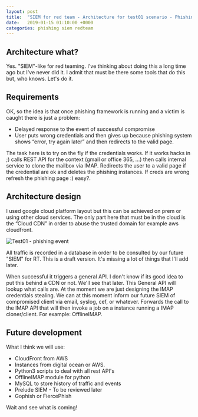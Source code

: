 ```yaml
---
layout: post
title:  "SIEM for red team - Architecture for test01 scenario - Phishing event"
date:   2019-01-15 01:10:00 +0000
categories: phishing siem redteam
---
```

## Architecture what?
Yes. "SIEM"-like for red teaming. I've thinking about doing this a long time ago but I've never did it.
I admit that must be there some tools that do this but, who knows. Let's do it.


## Requirements
OK, so the idea is that once phishing framework is running and a victim is caught there is just a problem:
* Delayed response to the event of successful compromise
* User puts wrong credentials and then gives up because phishing system shows “error, try again later” and then redirects to the valid page.


The task here is to try on the fly if the credentials works. If it works hacks in ;) calls REST API for the context (gmail or office 365, ...) then calls internal service to clone the mailbox via IMAP. Redirects the user to a valid page if the credential are ok and deletes the phishing instances. If creds are wrong refresh the phishing page :) easy?.






## Architecture design
I used google cloud platform layout but this can be achieved on prem or using other cloud services. The only part here that must be in the cloud is the “Cloud CDN” in order to abuse the trusted domain for example aws cloudfront.


![Test01 - phishing event](/images/post01/SIEM_for_RT_-_Test01_scenario.png)


All traffic is recorded in a database in order to be consulted by our future "SIEM" for RT. This is a draft version. It's missing a lot of things that I'll add later.


When successful it triggers a general API. I don't know if its good idea to put this behind a CDN or not. We'll see that later.
This General API will lookup what calls are. At the moment we are just designing the IMAP credentials stealing. We can at this moment inform our future SIEM of compromised client via email, syslog, cef, or whatever. Forwards the call to the IMAP API that will then invoke a job on a instance running a IMAP cloner/client. For example: OfflineIMAP.


## Future development
What I think we will use:
* CloudFront from AWS
* Instances from digital ocean or AWS.
* Python3 scripts to deal with all rest API's
* OfflineIMAP module for python
* MySQL to store history of traffic and events
* Prelude SIEM - To be reviewed later
* Gophish or FiercePhish


Wait and see what is coming! 


[pushdword-gh]:   https://github.com/pushdword